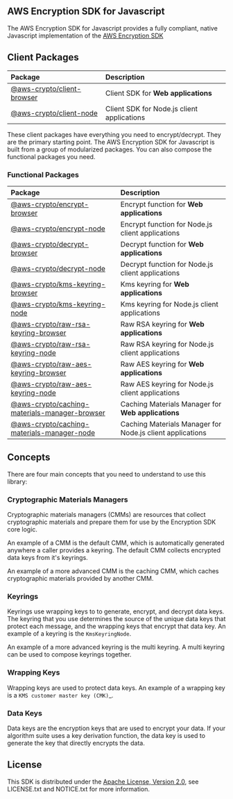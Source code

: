 ## AWS Encryption SDK for Javascript

The AWS Encryption SDK for Javascript provides a fully compliant,
native Javascript implementation of the [AWS Encryption SDK](https://docs.aws.amazon.com/encryption-sdk/latest/developer-guide/introduction.html)

## Client Packages

| Package | Description |
|:--------|:------------|
| [@aws-crypto/client-browser](https://npmjs.com/package/@aws-crypto/client-browser) | Client SDK for **Web applications** |
| [@aws-crypto/client-node](https://npmjs.com/package/@aws-crypto/client-node) | Client SDK for Node.js client applications |

These client packages have everything you need to encrypt/decrypt.
They are the primary starting point.
The AWS Encryption SDK for Javascript is built from a group of modularized packages.
You can also compose the functional packages you need.

### Functional Packages

| Package | Description |
|:--------|:------------|
| [@aws-crypto/encrypt-browser](https://npmjs.com/package/@aws-crypto/encrypt-browser) | Encrypt function for **Web applications** |
| [@aws-crypto/encrypt-node](https://npmjs.com/package/@aws-crypto/encrypt-node) | Encrypt function for Node.js client applications |
| [@aws-crypto/decrypt-browser](https://npmjs.com/package/@aws-crypto/decrypt-browser) | Decrypt function for **Web applications** |
| [@aws-crypto/decrypt-node](https://npmjs.com/package/@aws-crypto/decrypt-node) | Decrypt function for Node.js client applications |
| [@aws-crypto/kms-keyring-browser](https://npmjs.com/package/@aws-crypto/kms-keyring-browser) | Kms keyring for **Web applications** |
| [@aws-crypto/kms-keyring-node](https://npmjs.com/package/@aws-crypto/kms-keyring-node) | Kms keyring for Node.js client applications |
| [@aws-crypto/raw-rsa-keyring-browser](https://npmjs.com/package/@aws-crypto/raw-rsa-keyring-browser) | Raw RSA keyring for **Web applications** |
| [@aws-crypto/raw-rsa-keyring-node](https://npmjs.com/package/@aws-crypto/raw-rsa-keyring-node) | Raw RSA keyring for Node.js client applications |
| [@aws-crypto/raw-aes-keyring-browser](https://npmjs.com/package/@aws-crypto/raw-aes-keyring-browser) | Raw AES keyring for **Web applications** |
| [@aws-crypto/raw-aes-keyring-node](https://npmjs.com/package/@aws-crypto/raw-aes-keyring-node) | Raw AES keyring for Node.js client applications |
| [@aws-crypto/caching-materials-manager-browser](https://npmjs.com/package/@aws-crypto/caching-materials-manager-browser) | Caching Materials Manager for **Web applications** |
| [@aws-crypto/caching-materials-manager-node](https://npmjs.com/package/@aws-crypto/caching-materials-manager-node) | Caching Materials Manager for Node.js client applications |

## Concepts

There are four main concepts that you need to understand to use this library:

### Cryptographic Materials Managers

Cryptographic materials managers (CMMs) are resources that collect cryptographic materials
and prepare them for use by the Encryption SDK core logic.

An example of a CMM is the default CMM,
which is automatically generated anywhere a caller provides a keyring.
The default CMM collects encrypted data keys from it's keyrings.

An example of a more advanced CMM is the caching CMM,
which caches cryptographic materials provided by another CMM.

### Keyrings

Keyrings use wrapping keys to to generate, encrypt, and decrypt data keys.
The keyring that you use determines the source of the unique data keys that protect each message,
and the wrapping keys that encrypt that data key.
An example of a keyring is the `KmsKeyringNode`.

An example of a more advanced keyring is the multi keyring.
A multi keyring can be used to compose keyrings together.

### Wrapping Keys

Wrapping keys are used to protect data keys.
An example of a wrapping key is a `KMS customer master key (CMK)`_.

### Data Keys

Data keys are the encryption keys that are used to encrypt your data.
If your algorithm suite uses a key derivation function,
the data key is used to generate the key that directly encrypts the data.

## License

This SDK is distributed under the
[Apache License, Version 2.0](http://www.apache.org/licenses/LICENSE-2.0),
see LICENSE.txt and NOTICE.txt for more information.
